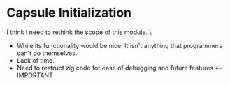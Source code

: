 # Capsule Initialization

I think I need to rethink the scope of this module. \\
* While its functionality would be nice. It isn't anything that programmers can't do themselves.
* Lack of time.
* Need to restruct zig code for ease of debugging and future features <-- IMPORTANT